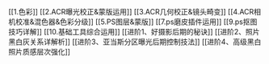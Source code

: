 [[1.色彩]]
[[2.ACR曝光校正&蒙版运用]]
[[3.ACR几何校正&镜头畸变]]
[[4.ACR相机校准&混色器&色彩分级]]
[[5.PS图层&蒙版]]
[[7.ps磨皮插件运用]]
[[9.ps抠图技巧详解]]
[[10.基础工具综合运用]]
[[进阶1、好摄影后期的秘诀]]
[[进阶2、照片黑白灰关系详解析]]
[[进阶3、亚当斯分区曝光后期控制技法]]
[[进阶4、高级黑白照片质感层次强化]]